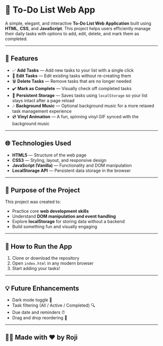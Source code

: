 # 📝 To-Do List Web App

A simple, elegant, and interactive **To-Do List Web Application** built using **HTML**, **CSS**, and **JavaScript**. This project helps users efficiently manage their daily tasks with options to add, edit, delete, and mark them as completed.

---

## 🚀 Features

- ✅ **Add Tasks** — Add new tasks to your list with a single click  
- 📝 **Edit Tasks** — Edit existing tasks without re-creating them  
- 🗑️ **Delete Tasks** — Remove tasks that are no longer needed  
- ✔️ **Mark as Complete** — Visually check off completed tasks  
- 💾 **Persistent Storage** — Saves tasks using `localStorage` so your list stays intact after a page reload  
- 🎶 **Background Music** — Optional background music for a more relaxed task management experience  
- 💿 **Vinyl Animation** — A fun, spinning vinyl GIF synced with the background music  

---

## 🌐 Technologies Used

- **HTML5** — Structure of the web page  
- **CSS3** — Styling, layout, and responsive design  
- **JavaScript (Vanilla)** — Functionality and DOM manipulation  
- **LocalStorage API** — Persistent data storage in the browser  

---


## 🎯 Purpose of the Project

This project was created to:

- Practice core **web development skills**
- Understand **DOM manipulation and event handling**
- Explore **localStorage** for storing data without a backend
- Build something fun and visually engaging

---

## 🔧 How to Run the App

1. Clone or download the repository  
2. Open `index.html` in any modern browser  
3. Start adding your tasks!

---

## 💡 Future Enhancements

- Dark mode toggle 🌙  
- Task filtering (All / Active / Completed) 🔍  
- Due date and reminders ⏰  
- Drag and drop reordering 🔀  

---

## 🙋‍♀️ Made with ❤️ by Roji
